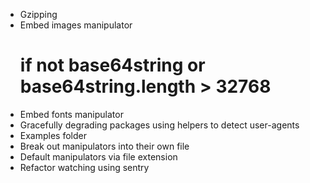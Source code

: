 * Gzipping
* Embed images manipulator
  # if not base64string or base64string.length > 32768
* Embed fonts manipulator
* Gracefully degrading packages using helpers to detect user-agents
* Examples folder
* Break out manipulators into their own file
* Default manipulators via file extension
* Refactor watching using sentry